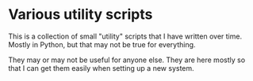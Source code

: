 # Various utility scripts

This is a collection of small "utility" scripts that I have
written over time. Mostly in Python, but that may not be true
for everything.

They may or may not be useful for anyone else. They are here
mostly so that I can get them easily when setting up a new system.
